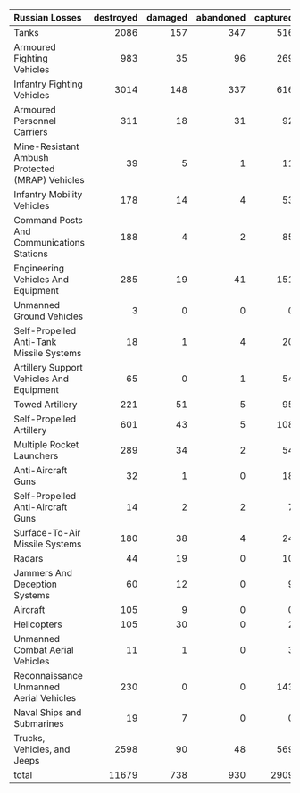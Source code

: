 | Russian Losses                                   |   destroyed |   damaged |   abandoned |   captured |   total |
|:-------------------------------------------------|------------:|----------:|------------:|-----------:|--------:|
| Tanks                                            |        2086 |       157 |         347 |        516 |    3106 |
| Armoured Fighting Vehicles                       |         983 |        35 |          96 |        269 |    1383 |
| Infantry Fighting Vehicles                       |        3014 |       148 |         337 |        616 |    4115 |
| Armoured Personnel Carriers                      |         311 |        18 |          31 |         92 |     452 |
| Mine-Resistant Ambush Protected  (MRAP) Vehicles |          39 |         5 |           1 |         11 |      56 |
| Infantry Mobility Vehicles                       |         178 |        14 |           4 |         53 |     249 |
| Command Posts And Communications Stations        |         188 |         4 |           2 |         85 |     279 |
| Engineering Vehicles And Equipment               |         285 |        19 |          41 |        151 |     496 |
| Unmanned Ground Vehicles                         |           3 |         0 |           0 |          0 |       3 |
| Self-Propelled Anti-Tank Missile Systems         |          18 |         1 |           4 |         20 |      43 |
| Artillery Support Vehicles And Equipment         |          65 |         0 |           1 |         54 |     120 |
| Towed Artillery                                  |         221 |        51 |           5 |         95 |     372 |
| Self-Propelled Artillery                         |         601 |        43 |           5 |        108 |     757 |
| Multiple Rocket Launchers                        |         289 |        34 |           2 |         54 |     379 |
| Anti-Aircraft Guns                               |          32 |         1 |           0 |         18 |      51 |
| Self-Propelled Anti-Aircraft Guns                |          14 |         2 |           2 |          7 |      25 |
| Surface-To-Air Missile Systems                   |         180 |        38 |           4 |         24 |     246 |
| Radars                                           |          44 |        19 |           0 |         10 |      73 |
| Jammers And Deception Systems                    |          60 |        12 |           0 |          9 |      81 |
| Aircraft                                         |         105 |         9 |           0 |          0 |     114 |
| Helicopters                                      |         105 |        30 |           0 |          2 |     137 |
| Unmanned Combat Aerial Vehicles                  |          11 |         1 |           0 |          3 |      15 |
| Reconnaissance Unmanned Aerial Vehicles          |         230 |         0 |           0 |        143 |     373 |
| Naval Ships and Submarines                       |          19 |         7 |           0 |          0 |      26 |
| Trucks, Vehicles, and Jeeps                      |        2598 |        90 |          48 |        569 |    3305 |
| total                                            |       11679 |       738 |         930 |       2909 |   16256 |